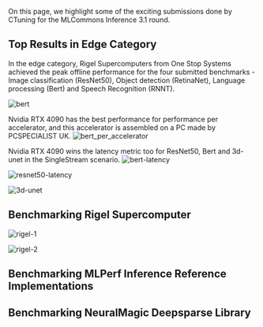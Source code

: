 On this page, we highlight some of the exciting submissions done by CTuning for the MLCommons Inference 3.1 round.

## Top Results in Edge Category

In the edge category, Rigel Supercomputers from One Stop Systems achieved the peak offline performance for the four submitted benchmarks - Image classification (ResNet50), Object detection (RetinaNet), Language processing (Bert) and Speech Recognition (RNNT). 

![bert](https://github.com/ctuning/mlcommons-ck/assets/4791823/dbda735f-fbf5-4c52-a780-edd66b5853d6)

Nvidia RTX 4090 has the best performance for performance per accelerator, and this accelerator is assembled on a PC made by PCSPECIALIST UK. 
![bert_per_accelerator](https://github.com/ctuning/mlcommons-ck/assets/4791823/30f7d8c8-5d75-481a-b4f5-3e325b504892)


Nvidia RTX 4090 wins the latency metric too for ResNet50, Bert and 3d-unet in the SingleStream scenario. 
![bert-latency](https://github.com/ctuning/mlcommons-ck/assets/4791823/a2c0290c-3ba5-4b67-abe7-29066254e50c)

![resnet50-latency](https://github.com/ctuning/mlcommons-ck/assets/4791823/495ec5d2-d28e-48c2-8380-edd5d95e517d)

![3d-unet](https://github.com/ctuning/mlcommons-ck/assets/4791823/65803800-ed05-4f92-9b5e-85e53892e87d)



## Benchmarking Rigel Supercomputer
![rigel-1](https://github.com/ctuning/mlcommons-ck/assets/4791823/79b259d3-a283-4267-9844-bb12c18d09da)

![rigel-2](https://github.com/ctuning/mlcommons-ck/assets/4791823/39cb4408-ca08-4a0d-bbbf-57197babaa60)




## Benchmarking MLPerf Inference Reference Implementations

## Benchmarking NeuralMagic Deepsparse Library
